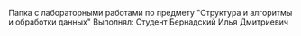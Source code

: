 Папка с лабораторными работами по предмету "Структура и алгоритмы и обработки данных"
Выполнял: Студент Бернадский Илья Дмитриевич
